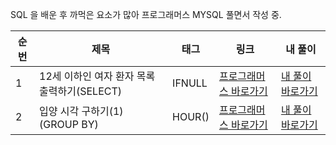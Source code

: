 SQL 을 배운 후 까먹은 요소가 많아 프로그래머스 MYSQL 풀면서 작성 중.

순번|제목|태그|링크|내 풀이
---|---|---|---|---
1|12세 이하인 여자 환자 목록 출력하기(SELECT)|IFNULL|[프로그래머스 바로가기](https://school.programmers.co.kr/learn/courses/30/lessons/132201)|[내 풀이 바로가기](https://github.com/tnrla75/CodingTest/blob/main/sql/12%EC%84%B8%20%EC%9D%B4%ED%95%98%EC%9D%B8%20%EC%97%AC%EC%9E%90%20%ED%99%98%EC%9E%90%20%EB%AA%A9%EB%A1%9D%20%EC%B6%9C%EB%A0%A5%ED%95%98%EA%B8%B0.md "링크 제목")
2|입양 시각 구하기(1)(GROUP BY)|HOUR()|[프로그래머스 바로가기](https://school.programmers.co.kr/learn/courses/30/lessons/59412)|[내 풀이 바로가기](https://github.com/tnrla75/CodingTest/blob/main/sql/%EC%9E%85%EC%96%91%20%EC%8B%9C%EA%B0%81%20%EA%B5%AC%ED%95%98%EA%B8%B0(1).md "링크 제목")

